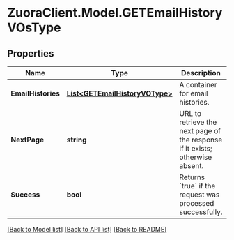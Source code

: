 # ZuoraClient.Model.GETEmailHistoryVOsType

## Properties

Name | Type | Description | Notes
------------ | ------------- | ------------- | -------------
**EmailHistories** | [**List&lt;GETEmailHistoryVOType&gt;**](GETEmailHistoryVOType.md) | A container for email histories.  | [optional] 
**NextPage** | **string** | URL to retrieve the next page of the response if it exists; otherwise absent.  | [optional] 
**Success** | **bool** | Returns &#x60;true&#x60; if the request was processed successfully.  | [optional] 

[[Back to Model list]](../README.md#documentation-for-models) [[Back to API list]](../README.md#documentation-for-api-endpoints) [[Back to README]](../README.md)

